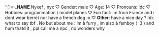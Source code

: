 *ੈ✩‧₊𝐍𝐀𝐌𝐄 Nyxef , nyx
♡ Gender: male
♡ Age: 14
♡ Pronouns: idc 
♡ Hobbies: programmation / model planes
♡ Fun fact: im from France and i dont wear berret nor have a french dog :o
♡ 𝐎𝐭𝐡𝐞𝐫: have a nice day ? Idk what to say tbf . No but about me : im à furry , im also à femboy ( :3 ) and hum thatd it , ppl call me a npc , no wonders why
